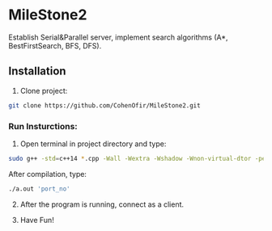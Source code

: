 # MileStone2
Establish Serial&Parallel server, implement search algorithms (A*, BestFirstSearch, BFS, DFS).

## Installation

1. Clone project:

```bash
git clone https://github.com/CohenOfir/MileStone2.git
```

### Run Insturctions:

1. Open terminal in project directory and type:

```bash
sudo g++ -std=c++14 *.cpp -Wall -Wextra -Wshadow -Wnon-virtual-dtor -pedantic -o a.out -pthread
```
After compilation, type:
```bash
./a.out 'port_no'
```
2. After the program is running, connect as a client.

3. Have Fun!
